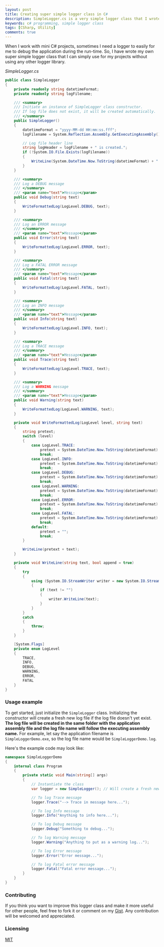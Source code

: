 ```yaml
---
layout: post
title: Creating super simple logger class in C#
description: SimpleLogger.cs is a very simple logger class that I wrote for my own use in some of my mini C# project developments.
keywords: c# programming, simple logger class
tags: [CSharp, Utility]
comments: true
---
```


When I work with mini C# projects, sometimes I need a logger to easily for me to debug the application during the run-time. So, I have wrote my own super simple logger class that I can simply use for my projects without using any other logger library.

_SimpleLogger.cs_

```csharp
public class SimpleLogger
{
    private readonly string datetimeFormat;
    private readonly string logFilename;

    /// <summary>
    /// Initiate an instance of SimpleLogger class constructor.
    /// If log file does not exist, it will be created automatically.
    /// </summary>
    public SimpleLogger()
    {
        datetimeFormat = "yyyy-MM-dd HH:mm:ss.fff";
        logFilename = System.Reflection.Assembly.GetExecutingAssembly().GetName().Name + ".log";

        // Log file header line
        string logHeader = logFilename + " is created.";
        if (!System.IO.File.Exists(logFilename))
        {
            WriteLine(System.DateTime.Now.ToString(datetimeFormat) + " " + logHeader, false);
        }
    }

    /// <summary>
    /// Log a DEBUG message
    /// </summary>
    /// <param name="text">Message</param>
    public void Debug(string text)
    {
        WriteFormattedLog(LogLevel.DEBUG, text);
    }

    /// <summary>
    /// Log an ERROR message
    /// </summary>
    /// <param name="text">Message</param>
    public void Error(string text)
    {
        WriteFormattedLog(LogLevel.ERROR, text);
    }

    /// <summary>
    /// Log a FATAL ERROR message
    /// </summary>
    /// <param name="text">Message</param>
    public void Fatal(string text)
    {
        WriteFormattedLog(LogLevel.FATAL, text);
    }

    /// <summary>
    /// Log an INFO message
    /// </summary>
    /// <param name="text">Message</param>
    public void Info(string text)
    {
        WriteFormattedLog(LogLevel.INFO, text);
    }

    /// <summary>
    /// Log a TRACE message
    /// </summary>
    /// <param name="text">Message</param>
    public void Trace(string text)
    {
        WriteFormattedLog(LogLevel.TRACE, text);
    }

    /// <summary>
    /// Log a WARNING message
    /// </summary>
    /// <param name="text">Message</param>
    public void Warning(string text)
    {
        WriteFormattedLog(LogLevel.WARNING, text);
    }

    private void WriteFormattedLog(LogLevel level, string text)
    {
        string pretext;
        switch (level)
        {
            case LogLevel.TRACE:
                pretext = System.DateTime.Now.ToString(datetimeFormat) + " [TRACE]   ";
                break;
            case LogLevel.INFO:
                pretext = System.DateTime.Now.ToString(datetimeFormat) + " [INFO]    ";
                break;
            case LogLevel.DEBUG:
                pretext = System.DateTime.Now.ToString(datetimeFormat) + " [DEBUG]   ";
                break;
            case LogLevel.WARNING:
                pretext = System.DateTime.Now.ToString(datetimeFormat) + " [WARNING] ";
                break;
            case LogLevel.ERROR:
                pretext = System.DateTime.Now.ToString(datetimeFormat) + " [ERROR]   ";
                break;
            case LogLevel.FATAL:
                pretext = System.DateTime.Now.ToString(datetimeFormat) + " [FATAL]   ";
                break;
            default:
                pretext = "";
                break;
        }

        WriteLine(pretext + text);
    }

    private void WriteLine(string text, bool append = true)
    {
        try
        {
            using (System.IO.StreamWriter writer = new System.IO.StreamWriter(logFilename, append, System.Text.Encoding.UTF8))
            {
                if (text != "")
                {
                    writer.WriteLine(text);
                }
            }
        }
        catch
        {
            throw;
        }
    }

    [System.Flags]
    private enum LogLevel
    {
        TRACE,
        INFO,
        DEBUG,
        WARNING,
        ERROR,
        FATAL
    }
}
```

### Usage example

To get started, just initialize the `SimpleLogger` class. Initializing the constructor will create a fresh new log file if the log file doesn't yet exist. **The log file will be created in the same folder with the application assembly file and the log file name will follow the executing assembly name.** For example, let say the application filename is `SimpleLoggerDemo.exe`, so the log file name would be `SimpleLoggerDemo.log`.

Here's the example code may look like:

```csharp
namespace SimpleLoggerDemo
{
    internal class Program
    {
        private static void Main(string[] args)
        {
            // Instantiate the class
            var logger = new SimpleLogger(); // Will create a fresh new log file if it doesn't exist.

            // To log Trace message
            logger.Trace("--> Trace in message here...");

            // To log Info message
            logger.Info("Anything to info here...");

            // To log Debug message
            logger.Debug("Something to debug...");

            // To log Warning message
            logger.Warning("Anything to put as a warning log...");

            // To log Error message
            logger.Error("Error message...");

            // To log Fatal error message
            logger.Fatal("Fatal error message...");
        }
    }
}
```

### Contributing

If you think you want to improve this logger class and make it more useful for other people, feel free to fork it or comment on my [Gist](https://git.io/vpfKC). Any contribution will be welcomed and appreciated.

### Licensing

[MIT](https://heiswayi.nrird.com/mit-license/)
